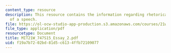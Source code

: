 ```yaml
---
content_type: resource
description: This resource contains the information regarding rhetorical analysis
  of a speech.
file: https://ol-ocw-studio-app-production.s3.amazonaws.com/courses/21w-747-rhetoric-spring-2015/f19a7b7202bd81d5c6134ffb72109077_MIT21W_747S15_Essay_2.pdf
file_type: application/pdf
resourcetype: Document
title: MIT21W_747S15_Essay_2.pdf
uid: f19a7b72-02bd-81d5-c613-4ffb72109077
---
```

